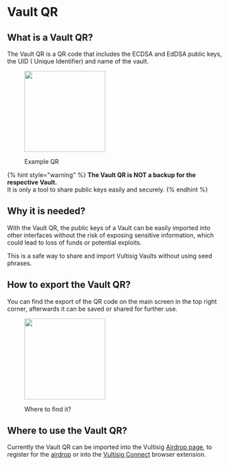 # Vault QR

## What is a Vault QR?

The Vault QR is a QR code that includes the ECDSA and EdDSA public keys, the UID ( Unique Identifier) and name of the vault.

<figure><img src="../../.gitbook/assets/VultisigQR-Main Vault-828.png" alt="" width="188"><figcaption><p>Example QR</p></figcaption></figure>

{% hint style="warning" %}
**The Vault QR is NOT a backup for the respective Vault.**\
It is only a tool to share public keys easily and securely.
{% endhint %}

## Why it is needed?

With the Vault QR, the public keys of a Vault can be easily imported into other interfaces without the risk of exposing sensitive information, which could lead to loss of funds or potential exploits.&#x20;

This is a safe way to share and import Vultisig Vaults without using seed phrases.

## How to export the Vault QR?

You can find the export of the QR code on the main screen in the top right corner, afterwards it can be saved or shared for further use.

<figure><img src="../../.gitbook/assets/Simulator Screenshot - iPhone 15 Pro - 2024-10-15 at 20.21.18.png" alt="" width="188"><figcaption><p>Where to find it?</p></figcaption></figure>

## Where to use the Vault QR?

Currently the Vault QR can be imported into the Vultisig [Airdrop page](https://airdrop.vultisig.com/), to register for the [airdrop](../../vultisig-token/airdrop/) or into the [Vultisig Connect](broken-reference) browser extension.
